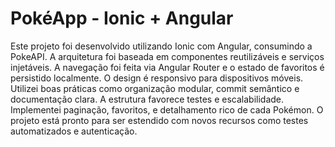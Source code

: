 # PokéApp - Ionic + Angular

Este projeto foi desenvolvido utilizando Ionic com Angular, consumindo a PokeAPI. A arquitetura foi baseada em componentes reutilizáveis e serviços injetáveis. A navegação foi feita via Angular Router e o estado de favoritos é persistido localmente. O design é responsivo para dispositivos móveis. Utilizei boas práticas como organização modular, commit semântico e documentação clara. A estrutura favorece testes e escalabilidade. Implementei paginação, favoritos, e detalhamento rico de cada Pokémon. O projeto está pronto para ser estendido com novos recursos como testes automatizados e autenticação.